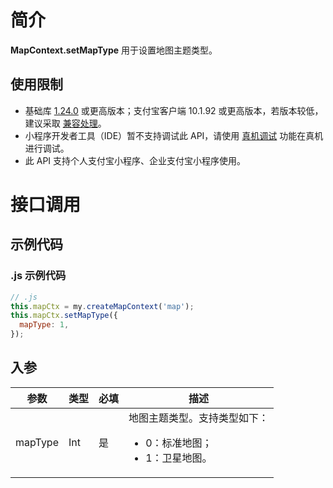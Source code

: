 # 简介

**MapContext.setMapType** 用于设置地图主题类型。

## 使用限制

- 基础库 [1.24.0](https://opendocs.alipay.com/mini/framework/lib) 或更高版本；支付宝客户端 10.1.92 或更高版本，若版本较低，建议采取 [兼容处理](https://opendocs.alipay.com/mini/framework/compatibility)。
- 小程序开发者工具（IDE）暂不支持调试此 API，请使用 [真机调试](https://opendocs.alipay.com/mini/ide/remote-debug) 功能在真机进行调试。
- 此 API 支持个人支付宝小程序、企业支付宝小程序使用。

# 接口调用

## 示例代码

### .js 示例代码

```javascript
// .js
this.mapCtx = my.createMapContext('map');
this.mapCtx.setMapType({
  mapType: 1,
});
```

## 入参

| **参数** | **类型** | **必填** | **描述** |
| --- | --- | --- | --- |
| mapType | Int | 是 | 地图主题类型。支持类型如下：<ul><li>0：标准地图；</li><li>1：卫星地图。</li></ul> |

